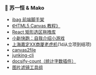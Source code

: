 ### 👋 **苏一恒** & **Mako**

<!--
![Czy's GitHub Stats](https://github-readme-stats.vercel.app/api?icon_color=666&hide_border=true&title_color=333&username=827652549&show_icons=true&tdsourcetag=s_pctim_aiomsg)
-->

* [ibag 前端脚手架](https://github.com/827652549/ibag)
* [《HTML5 Canvas 教程》](https://github.com/827652549/CanvasStudy)
* [React 矩形选区拖拽库](https://github.com/827652549/react-resizable-rotatable-draggable)
* [小新快跑：自我介绍小游戏](https://github.com/827652549/timeline-game)
* [上海嘉定XX商厦老虎机](https://github.com/827652549/tiger-game)(1d从立项到结项)
* [canvas2file](https://github.com/827652549/canvas2file)
* [junking-cli](https://github.com/827652549/junking)
* [docsify-count（统计字数插件）](https://github.com/827652549/docsify-count)
* [图片滤镜工具组](https://github.com/827652549/PictureFilter)
<!--
**827652549/827652549** is a ✨ _special_ ✨ repository because its `README.md` (this file) appears on your GitHub profile.

Here are some ideas to get you started:

- 🔭 I’m currently working on ...
- 🌱 I’m currently learning ...
- 👯 I’m looking to collaborate on ...
- 🤔 I’m looking for help with ...
- 💬 Ask me about ...
- 📫 How to reach me: ...
- 😄 Pronouns: ...
- ⚡ Fun fact: ...

-->

<!-- 
## 如果你要点赞收藏加关注，欢迎骚扰[我的博客](https://blog.csdn.net/HuoYiHengYuan)和公众号“菜鸟offer”

<a href="https://blog.csdn.net/HuoYiHengYuan" hidden><img src="https://s1.ax1x.com/2020/09/10/wGRcUH.jpg" alt="wGRcUH.jpg" border="0" /></a>

-->
